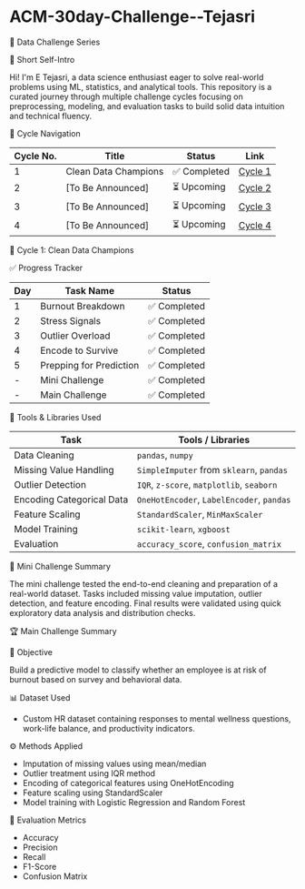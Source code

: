 # ACM-30day-Challenge--Tejasri
🧠 Data Challenge Series

👤 Short Self-Intro

Hi! I'm E Tejasri, a data science enthusiast eager to solve real-world problems using ML, statistics, and analytical tools. This repository is a curated journey through multiple challenge cycles focusing on preprocessing, modeling, and evaluation tasks to build solid data intuition and technical fluency.


📘 Cycle Navigation

| Cycle No. | Title                    | Status       | Link                                                |
|-----------|--------------------------|--------------|-----------------------------------------------------|
| 1         | Clean Data Champions     | ✅ Completed | [Cycle 1](./Cycle_1_Clean_Data_Champions/)         |
| 2         | [To Be Announced]        | ⏳ Upcoming  | [Cycle 2](./Cycle_2_[Coming_Soon]/)                |
| 3         | [To Be Announced]        | ⏳ Upcoming  | [Cycle 3](./Cycle_3_[Coming_Soon]/)                |
| 4         | [To Be Announced]        | ⏳ Upcoming  | [Cycle 4](./Cycle_4_[Coming_Soon]/)                |

🧹 Cycle 1: Clean Data Champions

 ✅ Progress Tracker

| Day | Task Name               | Status     |
|-----|-------------------------|------------|
| 1   | Burnout Breakdown       | ✅ Completed |
| 2   | Stress Signals          | ✅ Completed |
| 3   | Outlier Overload        | ✅ Completed |
| 4   | Encode to Survive       | ✅ Completed |
| 5   | Prepping for Prediction | ✅ Completed |
| -   | Mini Challenge          | ✅ Completed |
| -   | Main Challenge          | ✅ Completed |


 🧰 Tools & Libraries Used

| Task                     | Tools / Libraries                          |
|--------------------------|--------------------------------------------|
| Data Cleaning            | `pandas`, `numpy`                          |
| Missing Value Handling   | `SimpleImputer` from `sklearn`, `pandas`   |
| Outlier Detection        | `IQR`, `z-score`, `matplotlib`, `seaborn` |
| Encoding Categorical Data| `OneHotEncoder`, `LabelEncoder`, `pandas` |
| Feature Scaling          | `StandardScaler`, `MinMaxScaler`          |
| Model Training           | `scikit-learn`, `xgboost`                  |
| Evaluation               | `accuracy_score`, `confusion_matrix`      |


🧩 Mini Challenge Summary

The mini challenge tested the end-to-end cleaning and preparation of a real-world dataset. Tasks included missing value imputation, outlier detection, and feature encoding. Final results were validated using quick exploratory data analysis and distribution checks.

🏆 Main Challenge Summary

🎯 Objective

Build a predictive model to classify whether an employee is at risk of burnout based on survey and behavioral data.

📊 Dataset Used

- Custom HR dataset containing responses to mental wellness questions, work-life balance, and productivity indicators.

⚙️ Methods Applied

- Imputation of missing values using mean/median
- Outlier treatment using IQR method
- Encoding of categorical features using OneHotEncoding
- Feature scaling using StandardScaler
- Model training with Logistic Regression and Random Forest

📏 Evaluation Metrics

- Accuracy
- Precision
- Recall
- F1-Score
- Confusion Matrix
